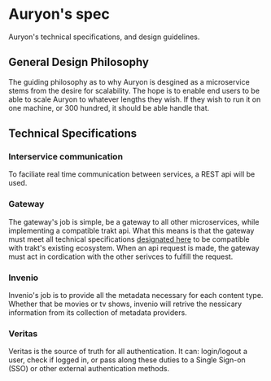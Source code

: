 # Auryon's spec

Auryon's technical specifications, and design guidelines.

## General Design Philosophy

The guiding philosophy as to why Auryon is desgined as a microservice stems from the desire for scalability. The hope is to enable end users to be able to scale Auryon to whatever lengths they wish. If they wish to run it on one machine, or 300 hundred, it should be able handle that.

## Technical Specifications

### Interservice communication

To faciliate real time communication between services, a REST api will be used.

<!-- Notes for future:
* will need to set a standard for how data is sent and received through AMQP
* will need central docs for api endpoints
-->

### Gateway

The gateway's job is simple, be a gateway to all other microservices, while implementing a compatible trakt api. What this means is that the gateway must meet all technical specifications [designated here](https://trakt.docs.apiary.io/#) to be compatible with trakt's existing ecosystem. When an api request is made, the gateway must act in cordication with the other serivces to fulfill the request.

### Invenio

Invenio's job is to provide all the metadata necessary for each content type. Whether that be movies or tv shows, invenio will retrive the nessicary information from its collection of metadata providers.

<!-- Invenio metadata provider examples:
* themoviedb
* tvdb
* omdb
* imdb
-->

### Veritas

Veritas is the source of truth for all authentication. It can: login/logout a user, check if logged in, or pass along these duties to a Single Sign-on (SSO) or other external authentication methods.

<!-- External methods include:
* SSO
* LDAP
* OAuth
* OpenID
-->
